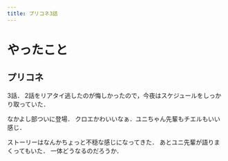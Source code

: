 ```yaml
---
title: プリコネ3話
---
```


# やったこと

## プリコネ

3話．
2話をリアタイ逃したのが悔しかったので，今夜はスケジュールをしっかり取っていた．

なかよし部ついに登場．
クロエかわいいなぁ．ユニちゃん先輩もチエルもいい感じ．

ストーリーはなんかちょっと不穏な感じになってきた．
あとユニ先輩が語りまくってもいた．
一体どうなるのだろうか．
